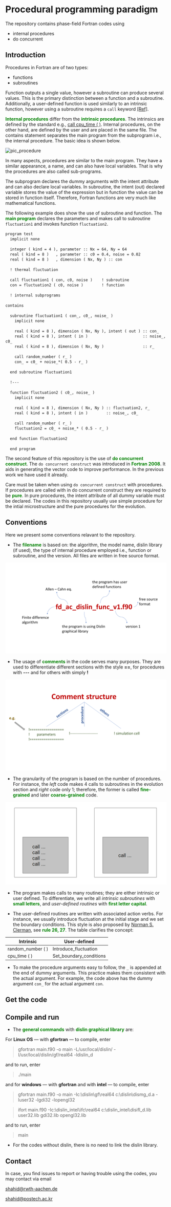 <!---  <style>H1{color:Blue;}</style> --->

<!---  <style>H2{color:DarkOrange;}</style> --->

<!---  <style>p{color:Black;}</style> --->

# **Procedural programming paradigm**

The repository contains phase-field Fortran codes using 

* internal procedures
* do concurrent

## **Introduction**

Procedures in Fortran are of two types:

*  functions
*  subroutines

Function outputs a single value, however a subroutine can produce several values. This is the primary distinction between a function and a subroutine. Additionally, a user-defined function is used similarly to an intrinsic function, however using a subroutine requires a `call` keyword [[Ref]](https://en.wikibooks.org/wiki/Fortran/Fortran_procedures_and_functions).

<span style="color:green "> **Internal procedures**</span> differ from the <span style="color:green "> **intrinsic procedures**</span>. The intrinsics are defined by the standard e.g., [call cpu_time ( )](https://gcc.gnu.org/onlinedocs/gfortran/CPU_005fTIME.html). Internal procedures, on the other hand, are defined by the user and are placed in the same file. The contains statement separates the main program from the subprogram i.e., the internal procedure. The basic idea is shown below.

![pic_procedure](procedure_1.PNG)

In many aspects, procedures are similar to the main program. They have a similar appearance, a name, and can also have local variables. That is why the procedures are also called sub-programs.

The subprogram declares the dummy arguments with the intent attribute and can also declare local variables. In subroutine, the intent (out) declared variable stores the value of the expression but in function the value can be stored in function itself. Therefore, Fortran functions are very much like mathematical functions.

The following example does show the use of subroutine and function. The <span style="color:green "> **main program**</span> declares the parameters and makes call to subroutine `fluctuation1` and invokes function `fluctuation2`. 

```Fortran
program test
  implicit none

  integer ( kind = 4 ), parameter :: Nx = 64, Ny = 64
  real ( kind = 8 )   , parameter :: c0 = 0.4, noise = 0.02
  real ( kind = 8 )   , dimension ( Nx, Ny ) :: con

  ! thermal fluctuation

  call fluctuation1 ( con, c0, noise )    ! subroutine
  con = fluctuation2 ( c0, noise )        ! function

  ! internal subprograms

contains

  subroutine fluctuation1 ( con_, c0_, noise_ )
    implicit none

    real ( kind = 8 ), dimension ( Nx, Ny ), intent ( out ) :: con_
    real ( kind = 8 ), intent ( in )                        :: noise_, c0_
    real ( kind = 8 ), dimension ( Nx, Ny )                 :: r_

    call random_number ( r_ )
    con_ = c0_ + noise_*( 0.5 - r_ )

  end subroutine fluctuation1
  
  !---
  
  function fluctuation2 ( c0_, noise_ )
    implicit none

    real ( kind = 8 ), dimension ( Nx, Ny ) :: fluctuation2, r_
    real ( kind = 8 ), intent ( in )        :: noise_, c0_

    call random_number ( r_ )
    fluctuation2 = c0_ + noise_* ( 0.5 - r_ )

  end function fluctuation2

  end program
```

The second feature of this repository is the use of <span style="color:green "> **do concurrent construct**</span>. The `do concurrent construct` was introduced in <span style="color:green "> **Fortran 2008**</span>. It aids in generating the vector code to improve performance. In the previous work we have used it already.

Care must be taken when using `do concurrent construct` with procedures. If procedures are called with in do concurrent construct they are required to be <span style="color:green ">**pure**</span>. In pure procedures, the intent attribute of all dummy variable must be declared. The codes in this repository usually use simple procedure for the intial microstructure and the pure procedures for the evolution.

## **Conventions**

Here we present some conventions relavant to the repository.

* The <span style="color:green ">**filename**</span> is based on: the algorithm, the model name, dislin library (if used), the type of internal procedure employed i.e., function or subroutine, and the version. All files are written in free source format.

![file_name_style](images/file_name.png)

* The usage of <span style="color:green ">**comments**</span> in the code serves many purposes. They are used to differentiate different sections with the style **==**, for procedures with **---** and for others with simply **!**

![comment](images/comments.png)

* The granularity of the program is based on the number of procedures. For instance, the *left* code makes 4 calls to subroutines in the evolution section and *right* code only 1; therefore, the former is called <span style="color:green ">**fine-grained**</span> and later <span style="color:green ">**coarse-grained**</span> code. 

![flowchart](images/granularity.png)

* The program makes calls to many routines; they are either intrinsic or user defined. To differentiate, we write all *intrinsic subroutines* with <span style="color:green ">**small letters**</span>, and *user-defined routines* with <span style="color:green ">**first letter capital**</span>. 

* The user-defined routines are written with associated action verbs. For instance, we usually introduce fluctuation at the initial stage and we set the boundary conditions. This style is also proposed by [Norman S. Clerman](https://www.amazon.com/Modern-Fortran-Style-Norman-Clerman/dp/052173052X), see <span style="color:green ">**rule 26, 27**</span>. The table clarifies the concept:

|   Intrinsic           |   User-defined                    |
| ----------------------| ----------------------------------|
|   random_number ( )   |  Introduce_fluctuation            |     
|   cpu_time ( )        |  Set_boundary_conditions          |           

* To make the procedure arguments easy to follow, the `_` is appended at the end of dummy arguments. This practice makes them consistent with the actual argument. For example, the code above has the dummy argument `con_` for the actual argument `con`.

## **Get the code**


## **Compile and run**

* The <span style="color:green ">**general commands** </span> with <span style="color:green ">**dislin graphical library** </span> are:

For **Linux OS** &mdash; with **gfortran** &mdash; to compile, enter
>gfortran main.f90 -o main -L/usr/local/dislin/ -I/usr/local/dislin/gf/real64 -ldislin_d

and to run, enter
>./main

and for **windows** &mdash; with **gfortran** and with **intel** &mdash; to compile, enter
>gfortran main.f90 -o main -Ic:\dislin\gf\real64  c:\dislin\dismg_d.a -luser32 -lgdi32  -lopengl32

>ifort main.f90 -Ic:\dislin_intel\ifc\real64 c:\dislin_intel\disifl_d.lib user32.lib gdi32.lib opengl32.lib

and to run, enter
>main

* For the codes without dislin, there is no need to link the dislin library.

## **Contact**

In case, you find issues to report or having trouble using the codes, you may contact via email

shahid@rwth-aachen.de

shahid@postech.ac.kr
